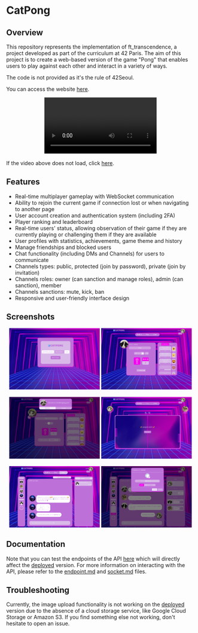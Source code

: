 # CatPong

## Overview

This repository represents the implementation of ft_transcendence, a project developed as part of the curriculum at 42 Paris. The aim of this project is to create a web-based version of the game "Pong" that enables users to play against each other and interact in a variety of ways.

The code is not provided as it's the rule of 42Seoul.

You can access the website [here](https://cat-pong.com).

<div align="center">
  <video src="https://dl.dropboxusercontent.com/scl/fi/hqb4n7u13gp8scrpk2c5r/CatPongDemo.mp4?rlkey=skj7ahit0n518807r1zev9r8o&dl=0">
    Your browser does not support videos but you can watch the CatPong's Demo <a href="https://dl.dropboxusercontent.com/scl/fi/hqb4n7u13gp8scrpk2c5r/CatPongDemo.mp4?rlkey=skj7ahit0n518807r1zev9r8o&dl=0">here</a>.
  </video>
</div>

If the video above does not load, click [here](https://github.com/CatOrganisation/ft_transcendence/assets/44798789/97374f49-9969-45f1-be89-edbb4ba9410c).

## Features

* Real-time multiplayer gameplay with WebSocket communication
* Ability to rejoin the current game if connection lost or when navigating to another page
* User account creation and authentication system (including 2FA)
* Player ranking and leaderboard
* Real-time users' status, allowing observation of their game if they are currently playing or challenging them if they are available
* User profiles with statistics, achievements, game theme and history
* Manage friendships and blocked users
* Chat functionality (including DMs and Channels) for users to communicate
* Channels types: public, protected (join by password), private (join by invitation)
* Channels roles: owner (can sanction and manage roles), admin (can sanction), member
* Channels sanctions: mute, kick, ban
* Responsive and user-friendly interface design

## Screenshots

<div align="center">
  <img src="screenshots/tfa.png" width="48%" />
  <img src="screenshots/other-profile.png" width="48%" /> 
</div>
<br>
<div align="center">
  <img src="screenshots/challenge.png" width="48%" />
  <img src="screenshots/end-of-game.png" width="48%" /> 
</div>
<br>
<div align="center">
  <img src="screenshots/catpong-team.png" width="48%" />
  <img src="screenshots/create-channel.png" width="48%" /> 
</div>

## Documentation

Note that you can test the endpoints of the API [here](https://api.cat-pong.com) which will directly affect the [deployed](https://cat-pong.com) version. For more information on interacting with the API, please refer to the [endpoint.md](endpoint.md) and [socket.md](socket.md) files.

## Troubleshooting

Currently, the image upload functionality is not working on the [deployed](https://cat-pong.com) version due to the absence of a cloud storage service, like Google Cloud Storage or Amazon S3. If you find something else not working, don't hesitate to open an issue.
